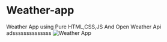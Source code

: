 # Weather-app
Weather App using Pure HTML,CSS,JS And Open Weather Api adssssssssssssss
![Weather App](https://github.com/Harshathkulal/Weather-app/assets/130536991/e79492f8-2bdc-4eef-b81c-2a8f96bbf631)

